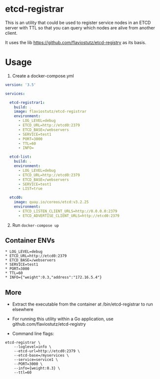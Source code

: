 # etcd-registrar
This is an utility that could be used to register service nodes in an ETCD server with TTL so that you can query which nodes are alive from another client.

It uses the lib https://github.com/flaviostutz/etcd-registry as its basis.

# Usage

1. Create a docker-compose.yml

```yml
version: '3.5'

services:

  etcd-registrar1:
    build: .
    image: flaviostutz/etcd-registrar
    environment:
      - LOG_LEVEL=debug
      - ETCD_URL=http://etcd0:2379
      - ETCD_BASE=/webservers
      - SERVICE=test1
      - PORT=3000
      - TTL=60
      - INFO=

  etcd-list:
    build: .
    environment:
      - LOG_LEVEL=debug
      - ETCD_URL=http://etcd0:2379
      - ETCD_BASE=/webservers
      - SERVICE=test1
      - LIST=true

  etcd0:
    image: quay.io/coreos/etcd:v3.2.25
    environment:
      - ETCD_LISTEN_CLIENT_URLS=http://0.0.0.0:2379
      - ETCD_ADVERTISE_CLIENT_URLS=http://etcd0:2379

```

2. Run ```docker-compose up```

## Container ENVs

    * LOG_LEVEL=debug
    * ETCD_URL=http://etcd0:2379
    * ETCD_BASE=/webservers
    * SERVICE=test1
    * PORT=3000
    * TTL=60
    * INFO={"weight":0.3,"address":"172.16.5.4"}


## More

* Extract the executable from the container at /bin/etcd-registrar to run elsewhere

* For running this utility within a Go application, use github.com/flaviostutz/etcd-registry

* Command line flags:

```
etcd-registrar \
    --loglevel=info \
    --etcd-url=http://etcd0:2379 \
    --etcd-base=/myservices \
    --service=service1 \
    --PORT=3000 \
    --info={weight:0.3} \
    --ttl=60
```
